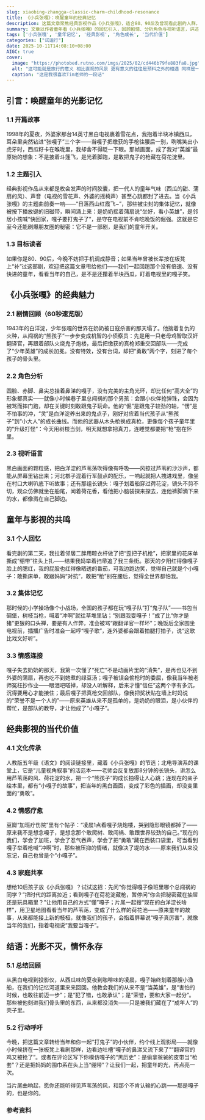 ```yaml
---
slug: xiaobing-zhangga-classic-charm-childhood-resonance
title: 《小兵张嘎》：唤醒童年的经典记忆
description: 这篇文章聚焦经典影视作品《小兵张嘎》，适合80、90后及曾观看此剧的人群。它不仅回顾剧情、分析角色，还展现了其唤起的童年集体记忆。同时，阐述了该剧在文化传承、情感疗愈和家庭共享等方面的当代价值，呼吁大家重温童年，点亮童年的光。
summary: 文章以作者童年看《小兵张嘎》的回忆引入，回顾剧情、分析角色与视听语言，讲述其引发的个人与集体记忆及情感连接，还阐述了它在文化传承、情感疗愈和家庭共享方面的价值，最后呼吁重温童年。
tags: ['小兵张嘎', '童年记忆', '经典影视', '角色成长', '当代价值']
categories: ["试运行"]
date: 2025-10-11T14:08:10+08:00
AIGC: true
cover:
  image: "https://photobed.rutno.com/imgs/2025/02/cd446b79fe883fa8.jpg"
  alt: "这可能就是旅行的意义 相比直观的风景 更有意义的往往是预料之外的相遇 同样是一座城 每个人都有自己能讲的故事 所以别急着赶路 去感受路"
  caption: "这是我很喜欢Tim老师的一段话"
---
```

## 引言：唤醒童年的光影记忆  
### 1.1 开篇故事  
1998年的夏夜，外婆家那台14英寸黑白电视裹着雪花点，我抱着半块冰镇西瓜，耳朵里突然钻进“张嘎子”三个字——当嘎子把缴获的手枪往腰后一别，咧嘴笑出小虎牙时，西瓜籽卡在喉咙里，我却舍不得眨一下眼。那帧画面，成了我对“英雄”最原始的想象：不是披着斗篷飞，是光着脚跑，是敢把鬼子的枪藏在荷花淀里。  

### 1.2 主题引入  
经典影视作品从来都是枚会发声的时间胶囊，把一代人的童年气味（西瓜的甜、蒲扇的风）、声音（电视的雪花声、外婆的摇椅声）甚至心跳都封了进去。当《小兵张嘎》的主题曲前奏一响——“日落西山红霞飞~”，那些被尘封的集体记忆，就像被按下播放键的旧磁带，瞬间涌上来：是奶奶摇着蒲扇说“坐好，看小英雄”，是邻居小孩喊“快回家，嘎子要打鬼子了”，是守在电视前不肯吃晚饭的倔强。这就是它至今还能刷爆朋友圈的秘密：它不是一部剧，是我们的童年开关。  

### 1.3 目标读者  
如果你是80、90后，今晚不妨把手机调成静音；如果当年曾被长辈按在板凳上“补”过这部剧，欢迎把这篇文章甩给他们——我们一起回趟那个没有倍速、没有快进的童年，看看当年的自己，是不是还攥着半块西瓜，盯着电视里的嘎子笑。  


## 《小兵张嘎》的经典魅力  
### 2.1 剧情回顾（60秒速览版）  
1943年的白洋淀，少年张嘎的世界在奶奶被日寇杀害的那天塌了。他揣着复仇的火种，从闯祸的“熊孩子”一步步变成机智的小侦察员：先是用一只老母鸡智取汉奸翻译官，再跟着部队火烧鬼子炮楼，最后把缴获的真枪郑重交回部队——完成了“少年英雄”的成长加冕。没有特效，没有台词，却把“勇敢”两个字，刻进了每个孩子的骨头里。  

### 2.2 角色分析  
圆脸、赤脚、鼻尖总挂着鼻涕的嘎子，没有完美的主角光环，却比任何“高大全”的形象都真实——就像小时候巷子里总闯祸的那个男孩：会跟小伙伴抢弹珠，会因为被骂而摔门跑，却在关键时刻敢跟鬼子玩命。他的“倔”是跟鬼子较劲的轴，“愣”是不怕事的冲，“灵”是白洋淀养出来的鬼点子，刚好对应着当代孩子从“熊孩子”到“小大人”的成长曲线。而他的武器从木头枪换成真枪，更像每个孩子童年里的“升级打怪”：今天用树枝当剑，明天就想拿把真刀，连睡觉都要把“枪”抱在怀里。  

### 2.3 视听语言  
黑白画面的颗粒感，把白洋淀的芦苇荡吹得像有呼吸——风掠过芦苇的沙沙声，都能从屏幕里钻出来；河北梆子混着行军鼓点的配乐，一响起就把人拽进戏里，像坐在村口大喇叭底下听故事；还有那组长镜头：嘎子划着船穿过荷花淀，镜头不剪不切，观众仿佛就坐在船尾，闻着荷花香，看他把小脑袋探来探去，连他裤脚滴下来的水，都像溅在自己脚边。  


## 童年与影视的共鸣  
### 3.1 个人回忆  
看完剧的第二天，我拉着邻居二胖用晾衣杆做了把“歪把子机枪”，把家里的花床单撕成“绷带”往头上扎——结果我妈举着扫帚追了我三条街。那天的夕阳红得像嘎子脸上的腮红，我的屁股也红得像晒透的番茄，可我边跑边笑，觉得自己就是个小嘎子：敢撕床单，敢跟妈妈“对抗”，敢把“枪”别在腰后，觉得全世界都怕我。  

### 3.2 集体记忆  
那时候的小学操场像个小战场，全国的孩子都在玩“嘎子队”打“鬼子队”——书包当碉堡，树枝当枪，喊着“冲啊”就往草堆里钻；“别跟我耍嘎子！”成了比“你才是猪”更狠的口头禅，要是有人作弊，准会被骂“跟翻译官一样坏”；晚饭后全家围坐电视前，插播广告时准会一起哼“嘎子歌”，连外婆都会跟着拍腿打拍子，说“这歌比戏文好听”。  

### 3.3 情感连接  
嘎子失去奶奶的那天，我第一次懂了“死亡”不是动画片里的“消失”，是再也见不到外婆的蒲扇，再也吃不到她煮的绿豆汤；嘎子被误会偷枪时的委屈，像我当年被老师冤枉抄作业——眼泪吧嗒掉，却没人听解释，后来才懂“信任”这两个字有多沉，沉得要用心才能接住；最后嘎子把真枪交回部队，像我把奖状贴在墙上时妈说的“荣誉不是一个人的”——原来英雄从来不是孤单的，是奶奶的眼泪，是小伙伴的帮忙，是部队的教导，才让他成了“小嘎子”。  


## 经典影视的当代价值  
### 4.1 文化传承  
人教版五年级《语文》的阅读链接里，藏着《小兵张嘎》的节选；北电导演系的课堂上，它是“儿童视角叙事”的活范本——老师会反复放那8分钟的长镜头，讲怎么用芦苇荡的风、荷花淀的水，把一个“熊孩子”的成长拍得让人心跳；连现在的亲子绘本里，都有“小嘎子的故事”，把当年的黑白画面，变成了彩色的插画，却没变里面的“勇敢”。  

### 4.2 情感疗愈  
豆瓣“加班疗伤院”里有个帖子：“凌晨1点看嘎子烧炮楼，哭到隐形眼镜都掉了——原来我不是想念嘎子，是想念那个敢爬树、敢闯祸、敢跟世界较劲的自己。”现在的我们，学会了加班，学会了忍气吞声，学会了把“勇敢”藏在西装口袋里，可当看到嘎子举着枪喊“冲啊”时，那些被压抑的情绪，就像决了堤的水——原来我们从来没忘记，自己也曾是个“小嘎子”。  

### 4.3 家庭共享  
想给10后孩子放《小兵张嘎》？试试这招：先问“你觉得嘎子像班里哪个总闯祸的同学？”把时代的距离拉近；看到嘎子在荷花淀藏枪，暂停问“你会把秘密藏在抽屉还是玩具箱里？”让他用自己的方式“懂”嘎子；片尾一起搜“现在的白洋淀长啥样”，用卫星地图看看当年的芦苇荡，变成了什么样的荷花池——原来童年的故事，从来都能接上新的枝桠，就像我们的孩子，会指着屏幕说“嘎子真厉害”，就像当年的我们，指着电视说“我要当嘎子”。  


## 结语：光影不灭，情怀永存  
### 5.1 总结回顾  
从黑白电视到投影仪，从西瓜味的夏夜到咖啡味的凌晨，嘎子始终划着那艘小渔船，在我们的记忆河道里来来回回。他教会我们的从来不是“当英雄”，是“害怕的时候，也敢往前迈一步”；是“犯了错，也敢承认”；是“荣誉，要和大家一起分”。那些被他刻进我们骨头里的东西，从来都没消失——只是被我们藏在了“成年人”的壳子里。  

### 5.2 行动呼吁  
今晚，把这篇文章转给当年和你一起“打鬼子”的小伙伴，约个线上观影局——就像小时候挤在一张板凳上看剧那样，边看边吐槽“嘎子的鼻涕又流下来了”“翻译官的鸡又被抢了”。或者在评论区写下你模仿嘎子的“黑历史”：是偷拿爸爸的皮带当“枪套”？还是把妈妈的围巾系在头上当“绷带”？让我们一起，把童年的光，再点亮一次。  

当片尾曲响起，愿你还能听得见芦苇荡的风，和那个不肯认输的心跳——那是嘎子的，也是你的。  


### 参考资料  
[^1]: 央视电影频道《中国电影档案·小兵张嘎》专题片，2021-07-15  
[^2]: 《北京电影学院学报》2020 年第 4 期，《儿童视角与长镜头：〈小兵张嘎〉导演手法分析》  
[^3]: 人民教育出版社《语文》五年级上册，2022 年 8 月第 5 次印刷
    